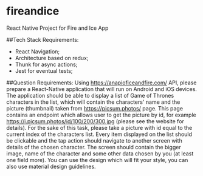 # fireandice
React Native Project for Fire and Ice App

##Tech Stack Requirements:
- React Navigation;
- Architecture based on redux;
- Thunk for async actions;
- Jest for eventual tests;

##Question Requirements:
Using https://anapioficeandfire.com/ API, please prepare a React-Native application that will run on Android and iOS devices. 
The application should be able to display a list of Game of Thrones characters in the list, which will contain the characters' name and the picture (thumbnail) taken from https://picsum.photos/ page. 
This page contains an endpoint which allows user to get the picture by id, for example https://i.picsum.photos/id/100/200/300.jpg (please see the website for details). 
For the sake of this task, please take a picture with id equal to the current index of the characters list. 
Every item displayed on the list should be clickable and the tap action should navigate to another screen with details of the chosen character. 
The screen should contain the bigger image, name of the character and some other data chosen by you (at least one field more).
You can use the design which will fit your style, you can also use material design guidelines.

